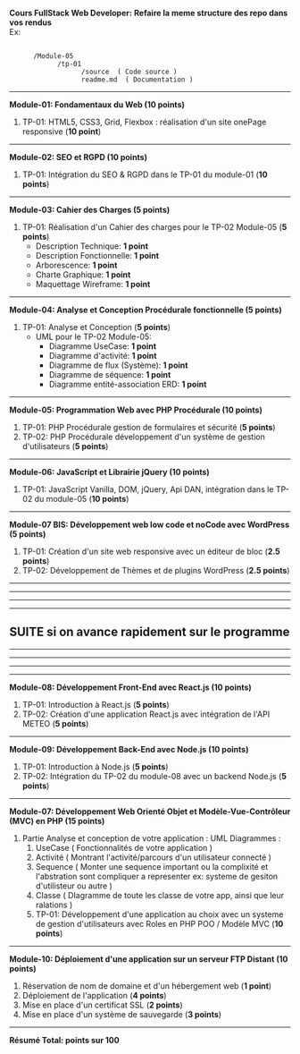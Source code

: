 **Cours FullStack Web Developer:**
**Refaire la meme structure des repo dans vos rendus**  
Ex: 

```  
      
      /Module-05
            /tp-01
                  /source  ( Code source )  
                  readme.md  ( Documentation )  
```

---

**Module-01: Fondamentaux du Web (10 points)**
1. TP-01: HTML5, CSS3, Grid, Flexbox : réalisation d'un site onePage responsive (**10 point**)


---

**Module-02: SEO et RGPD (10 points)**
1. TP-01: Intégration du SEO & RGPD dans le TP-01 du module-01 (**10 points**)

---

**Module-03: Cahier des Charges (5 points)**
1. TP-01: Réalisation d'un Cahier des charges pour le TP-02 Module-05 (**5 points**)
   - Description Technique: **1 point**
   - Description Fonctionnelle: **1 point**
   - Arborescence: **1 point**
   - Charte Graphique: **1 point**
   - Maquettage Wireframe: **1 point**

---

**Module-04: Analyse et Conception Procédurale fonctionnelle (5 points)**
1. TP-01: Analyse et Conception (**5 points**)
   - UML pour le TP-02 Module-05:
     - Diagramme UseCase: **1 point**
     - Diagramme d'activité: **1 point**
     - Diagramme de flux (Système): **1 point**
     - Diagramme de séquence: **1 point**
     - Diagramme entité-association ERD: **1 point**

---

**Module-05: Programmation Web avec PHP Procédurale (10 points)**
1. TP-01: PHP Procédurale gestion de formulaires et sécurité (**5 points**)
2. TP-02: PHP Procédurale développement d'un système de gestion d'utilisateurs  (**5 points**)


---

**Module-06: JavaScript et Librairie jQuery (10 points)**
1. TP-01: JavaScript Vanilla, DOM, jQuery, Api DAN, intégration dans le TP-02 du module-05 (**10 points**)

---


**Module-07 BIS: Développement web low code et noCode avec WordPress (5 points)**
1. TP-01: Création d'un site web responsive avec un éditeur de bloc (**2.5 points**)
2. TP-02: Développement de Thèmes et de plugins WordPress (**2.5 points**)

---  
---  
---  
---         

## SUITE si on avance rapidement sur le programme

---  
---  
---  
---       




**Module-08: Développement Front-End avec React.js (10 points)**
1. TP-01: Introduction à React.js (**5 points**)
2. TP-02: Création d'une application React.js avec intégration de l'API METEO (**5 points**)


---

**Module-09: Développement Back-End avec Node.js (10 points)**
1. TP-01: Introduction à Node.js (**5 points**)
2. TP-02: Intégration du TP-02 du module-08 avec un backend Node.js (**5 points**)


---

**Module-07: Développement Web Orienté Objet et Modèle-Vue-Contrôleur (MVC) en PHP (15 points)**
1. Partie Analyse et conception de votre application :
   UML Diagrammes :
   1. UseCase ( Fonctionnalités de votre application )
   2. Activité ( Montrant l'activité/parcours d'un utilisateur connecté )
   3. Sequence ( Monter une sequence important ou la complixité et l'abstration sont compliquer a representer ex: systeme de gesiton d'utilisteur ou autre )
   4. Classe ( DIagramme de toute les classe de votre app, ainsi que leur ralations )
   5. TP-01: Développement d'une application au choix avec un systeme de gestion d'utilisateurs avec Roles en PHP POO / Modèle MVC  (**10 points**)

---




**Module-10: Déploiement d'une application sur un serveur FTP Distant (10 points)**
1. Réservation de nom de domaine et d'un hébergement web (**1 point**)
2. Déploiement de l'application (**4 points**)
3. Mise en place d'un certificat SSL (**2 points**)
4. Mise en place d'un système de sauvegarde (**3 points**)

---

**Résumé Total: points sur 100**
